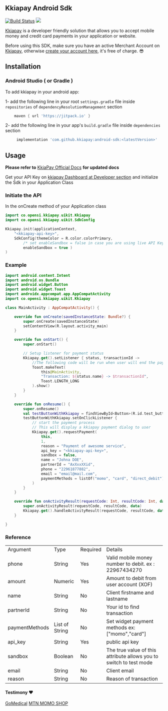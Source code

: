 ## Kkiapay Android Sdk

[![Build Status](https://app.travis-ci.com/kkiapay/android-sdk.svg?branch=master)](https://app.travis-ci.com/kkiapay/android-sdk)
[![](https://jitpack.io/v/kkiapay/android-sdk.svg)](https://jitpack.io/#kkiapay/android-sdk)

[Kkiapay](https://kkiapay.me) is a developer friendly solution that allows you to accept mobile money and credit card payments in your application or website.

Before using this SDK, make sure you have an active Merchant Account on [Kkiapay](https://kkiapay.me), otherwise [create your account here](https://kkiapay.me), it's free of charge. :sunglasses:

## Installation

### Android Studio ( or Gradle )

  To add kkiapay in your android app:
  
   1- add the following line in your root `settings.gradle` file inside `repositories` of `dependencyResolutionManagement` section
   
   ```groovy
       maven { url 'https://jitpack.io' }
   ```
   
   2- add the following line in your app's `build.gradle` file inside `dependencies` section
   
   ```groovy
        implementation 'com.github.kkiapay:android-sdk:<latestVersion>'
   ```

## Usage
 **Please refer to** [KkiaPay Official Docs](https://docs.kkiapay.me/v1/plugin-et-sdk/sdk-android) **for updated docs** 


Get your API Key on [kkiapay Dashboard at Developer section](https://kkiapay.me/#/developers) and initialize the Sdk in your Application Class


### Initiate the API
In the onCreate method of your Application class
```kotlin
import co.opensi.kkiapay.uikit.Kkiapay
import co.opensi.kkiapay.uikit.SdkConfig
```

```kotlin
Kkiapay.init(applicationContext,
    "<kkiapay-api-key>",
    SdkConfig(themeColor = R.color.colorPrimary,
        /* set enableSandbox = false in case you are using live API Keys */
        enableSandbox = true )
)
```


### Example
```kotlin
import android.content.Intent
import android.os.Bundle
import android.widget.Button
import android.widget.Toast
import androidx.appcompat.app.AppCompatActivity
import co.opensi.kkiapay.uikit.Kkiapay
```

```kotlin
class MainActivity : AppCompatActivity() {

    override fun onCreate(savedInstanceState: Bundle?) {
        super.onCreate(savedInstanceState)
        setContentView(R.layout.activity_main)
    }

    override fun onStart() {
        super.onStart()

        // Setup listener for payment status
        Kkiapay.get().setListener { status, transactionId ->
            //The following code will be run when user will end the payment
            Toast.makeText(
                this@MainActivity,
                "Transaction: ${status.name} -> $transactionId",
                Toast.LENGTH_LONG
            ).show()
        }
    }

    override fun onResume() {
        super.onResume()
        val testButtonWithKkiapay = findViewById<Button>(R.id.test_button_with_kkiapay)
        testButtonWithKkiapay.setOnClickListener {
            // start the payment process
            // This will display a kkiapay payment dialog to user
            Kkiapay.get().requestPayment(
                this,
                1,
                reason = "Payment of awesome service",
                api_key = "<kkiapay-api-key>",
                sandbox = false,
                name = "Johna DOE",
                partnerId = "AxXxxXXid",
                phone = "22961877882",
                email = "email@mail.com",
                paymentMethods = listOf("momo", "card", "direct_debit"),
            )
        }
    }

    override fun onActivityResult(requestCode: Int, resultCode: Int, data: Intent?) {
        super.onActivityResult(requestCode, resultCode, data)
        Kkiapay.get().handleActivityResult(requestCode, resultCode, data)
    }

}
```


### Reference

<table>
<tr><td>Argument</td><td>Type</td><td>Required</td><td>Details</td></tr>
<tr><td>phone</td><td>String</td><td>Yes</td><td>Valid mobile money number to debit. ex : 22967434270 </td></tr>
<tr><td>amount</td><td>Numeric</td><td>Yes</td><td>Amount to debit from user account (XOF) </td></tr>
<tr><td>name</td><td>String</td><td>No</td><td>Client firstname and lastname </td></tr>
<tr><td>partnerId</td><td>String</td><td>No</td><td>Your id to find transaction</td></tr>
<tr><td>paymentMethods</td><td>List of String</td><td>No</td><td>Set widget payment methods ex: ["momo","card"] </td></tr>
<tr><td>api_key</td><td>String</td><td>Yes</td><td>public api key</td></tr>
<tr><td>sandbox</td><td>Boolean</td><td>No</td><td>The true value of this attribute allows you to switch to test mode</td></tr>
<tr><td>email</td><td>String</td><td>No</td><td>Client email </td></tr>
<tr><td>reason</td><td>String</td><td>No</td><td>Reason of transaction</td></tr>
</table>


#### Testimony :heart:

[GoMedical](https://play.google.com/store/apps/details?id=co.opensi.medical)
[MTN MOMO SHOP](http://opensi.co)
